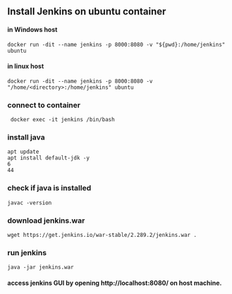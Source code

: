 ## Install Jenkins on ubuntu container

   #### in Windows host
   
    docker run -dit --name jenkins -p 8000:8080 -v "${pwd}:/home/jenkins" ubuntu
    
   #### in linux host
   
    docker run -dit --name jenkins -p 8000:8080 -v "/home/<directory>:/home/jenkins" ubuntu
    
### connect to container

     docker exec -it jenkins /bin/bash
     
### install java

    apt update
    apt install default-jdk -y
    6
    44

### check if java is installed

    javac -version

### download jenkins.war

    wget https://get.jenkins.io/war-stable/2.289.2/jenkins.war .

### run jenkins

    java -jar jenkins.war
    
#### access jenkins GUI by opening http://localhost:8080/ on host machine.
